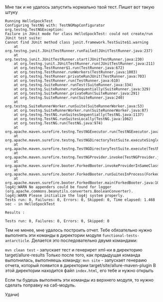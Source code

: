 Мне так и не удалось запустить нормально твой тест. Пишет вот такую штуку

    Running HelloSpockTest
    Configuring TestNG with: TestNGMapConfigurator
    org.testng.TestNGException: 
    Failure in JUnit mode for class HelloSpockTest: could not create/run JUnit test suite: 
    Cannot find JUnit method class junit.framework.TestSuite$1.warning
        at org.testng.junit.JUnitTestRunner.runFailed(JUnitTestRunner.java:237)
        at org.testng.junit.JUnitTestRunner.start(JUnitTestRunner.java:230)
        at org.testng.junit.JUnitTestRunner.run(JUnitTestRunner.java:211)
        at org.testng.TestRunner$1.run(TestRunner.java:672)
        at org.testng.TestRunner.runWorkers(TestRunner.java:1003)
        at org.testng.TestRunner.privateRunJUnit(TestRunner.java:703)
        at org.testng.TestRunner.run(TestRunner.java:610)
        at org.testng.SuiteRunner.runTest(SuiteRunner.java:334)
        at org.testng.SuiteRunner.runSequentially(SuiteRunner.java:329)
        at org.testng.SuiteRunner.privateRun(SuiteRunner.java:291)
        at org.testng.SuiteRunner.run(SuiteRunner.java:240)
        at org.testng.SuiteRunnerWorker.runSuite(SuiteRunnerWorker.java:53)
        at org.testng.SuiteRunnerWorker.run(SuiteRunnerWorker.java:87)
        at org.testng.TestNG.runSuitesSequentially(TestNG.java:1137)
        at org.testng.TestNG.runSuitesLocally(TestNG.java:1062)
        at org.testng.TestNG.run(TestNG.java:974)
        at org.apache.maven.surefire.testng.TestNGExecutor.run(TestNGExecutor.java:91)
        at org.apache.maven.surefire.testng.TestNGDirectoryTestSuite.executeSingleClass(TestNGDirectoryTestSuite.java:128)
        at org.apache.maven.surefire.testng.TestNGDirectoryTestSuite.execute(TestNGDirectoryTestSuite.java:112)
        at org.apache.maven.surefire.testng.TestNGProvider.invoke(TestNGProvider.java:113)
        at org.apache.maven.surefire.booter.ForkedBooter.invokeProviderInSameClassLoader(ForkedBooter.java:200)
        at org.apache.maven.surefire.booter.ForkedBooter.runSuitesInProcess(ForkedBooter.java:153)
        at org.apache.maven.surefire.booter.ForkedBooter.main(ForkedBooter.java:103)
    log4j:WARN No appenders could be found for logger (org.apache.commons.beanutils.converters.BooleanConverter).
    log4j:WARN Please initialize the log4j system properly.
    Tests run: 0, Failures: 0, Errors: 0, Skipped: 0, Time elapsed: 1.468 sec - in HelloSpockTest

    Results :

    Tests run: 0, Failures: 0, Errors: 0, Skipped: 0
    
Тем не менее, мне удалось построить отчет. 
Тебе обязательно нужно выполнять эти команды в директории модуля `functional-tests-antarcticle`.
Делается это последовательно двумя командами: 

`mvn clean test` - запускает тест и генерирет xml-ки в директорию target/allure-results
Только после того, как предыдущая команда выполнилась, выполняешь команду:
`mvn site` - запускает генераию отчета, который появится в директории target/site/allure-maven-plugin
В этой директории находится файл `index.html`, его тебе и нужно открыть

Если ты будешь выполнять эти команды из верхнего модуля, то нужно сделать поправку на саб-модуль.

Удачи)